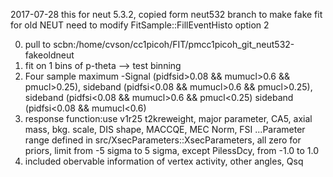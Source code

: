 2017-07-28
this for neut 5.3.2, copied form neut532 branch
to make fake fit for old NEUT
need to modify FitSample::FillEventHisto option 2

0. pull to scbn:/home/cvson/cc1picoh/FIT/pmcc1picoh_git_neut532-fakeoldneut
1. fit on 1 bins of p-theta --> test binning
2. Four sample maximum -Signal (pidfsid>0.08 && mumucl>0.6 && pmucl>0.25), sideband (pidfsi<0.08 && mumucl>0.6 && pmucl>0.25), sideband (pidfsi<0.08 && mumucl>0.6 && pmucl<0.25) sideband (pidfsi<0.08 && mumucl<0.6)
3. response function:use v1r25 t2kreweight, major parameter, CA5, axial mass, bkg. scale, DIS shape, MACCQE, MEC Norm, FSI
...Parameter range defined in src/XsecParameters::XsecParameters, all zero for priors, limit from -5 sigma to 5 sigma, except PilessDcy, from -1.0 to 1.0
4. included obervable information of vertex activity, other angles, Qsq
